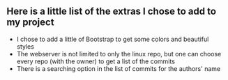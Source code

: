 ## Here is a little list of the extras I chose to add to my project
+ I chose to add a little of Bootstrap to get some colors and beautiful styles
+ The webserver is not limited to only the linux repo, but one can choose every repo (with the owner) to get a list of the commits
+ There is a searching option in the list of commits for the authors' name
